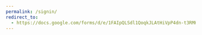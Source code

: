 ```yaml
---
permalink: /signin/
redirect_to:
  - https://docs.google.com/forms/d/e/1FAIpQLSdl1QoqkJLAtHiVpP4dn-t3RMHu8bPpZG_2Hh3eUbwkITz38g/viewform
---
```

